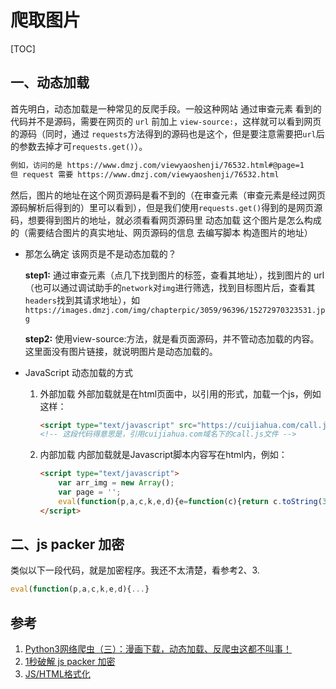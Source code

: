 # 爬取图片

[TOC]

## 一、动态加载

首先明白，动态加载是一种常见的反爬手段。一般这种网站 通过审查元素 看到的代码并不是源码，需要在网页的 `url` 前加上 `view-source:`，这样就可以看到网页的源码（同时，通过 `requests`方法得到的源码也是这个，但是要注意需要把`url`后的参数去掉才可`requests.get()`）。

```html
例如，访问的是 https://www.dmzj.com/viewyaoshenji/76532.html#@page=1
但 request 需要 https://www.dmzj.com/viewyaoshenji/76532.html
```

然后，图片的地址在这个网页源码是看不到的（在审查元素（审查元素是经过网页源码解析后得到的）里可以看到），但是我们使用`requests.get()`得到的是网页源码，想要得到图片的地址，就必须看看网页源码里 动态加载 这个图片是怎么构成的（需要结合图片的真实地址、网页源码的信息 去编写脚本 构造图片的地址）

* 那怎么确定 该网页是不是动态加载的？

    **step1:** 通过审查元素（点几下找到图片的标签，查看其地址），找到图片的 url（也可以通过调试助手的`network`对`img`进行筛选，找到目标图片后，查看其`headers`找到其请求地址），如`https://images.dmzj.com/img/chapterpic/3059/96396/15272970323531.jpg`

    **step2:** 使用view-source:方法，就是看页面源码，并不管动态加载的内容。这里面没有图片链接，就说明图片是动态加载的。

* JavaScript 动态加载的方式

    1. 外部加载
        外部加载就是在html页面中，以引用的形式，加载一个js，例如这样：

        ```html
        <script type="text/javascript" src="https://cuijiahua.com/call.js"></script>
        <!-- 这段代码得意思是，引用cuijiahua.com域名下的call.js文件 -->
        ```

    2. 内部加载
        内部加载就是Javascript脚本内容写在html内，例如：

        ```html
        <script type="text/javascript">
            var arr_img = new Array();
            var page = '';
            eval(function(p,a,c,k,e,d){e=function(c){return c.toString(36)};if(!''.replace(/^/,String)){while(c--){d[c.toString(a)]=k[c]||c.toString(a)}k=[function(e){return d[e]}];e=function(){return'\\w+'};c=1};while(c--){if(k[c]){p=p.replace(new RegExp('\\b'+e(c)+'\\b','g'),k[c])}}return p}('g f=\'{"h":"i","j":"0","e":"d\\/3\\/2\\/1\\/7.4\\r\\5\\/3\\/2\\/1\\/6.4\\r\\5\\/3\\/2\\/1\\/8.4\\r\\5\\/3\\/2\\/1\\/a.4\\r\\5\\/3\\/2\\/1\\/c.4\\r\\5\\/3\\/2\\/1\\/b.4\\r\\5\\/3\\/2\\/1\\/k.4\\r\\5\\/3\\/2\\/1\\/l.4\\r\\5\\/3\\/2\\/1\\/v.4","n":"9","m":"o","p":"\\q\\s \\t\\x\\u\\y\\w"}\';',35,35,'|96396|3059|chapterpic|jpg|nimg|15272970354818|15272970323531|15272970382057||15272970408655|15272970459561|15272970434503|img|page_url|pages|var|id|76532|hidden|15272970479992|15272970508562|chapter_order|sum_pages|253|chapter_name|u7b2c174||u8bdd|u56de|uff08|15272970521834|uff09|u5f52|u4e0b'.split('|'),0,{}))
        </script>
        ```

## 二、js packer 加密

类似以下一段代码，就是加密程序。我还不太清楚，看参考2、3.

```javascript
eval(function(p,a,c,k,e,d){...}
```

## 参考

1. [Python3网络爬虫（三）：漫画下载，动态加载、反爬虫这都不叫事！](https://blog.csdn.net/c406495762/article/details/105946174)
2. [1秒破解 js packer 加密](https://www.cnblogs.com/52cik/p/js-unpacker.html)
3. [JS/HTML格式化](http://tool.chinaz.com/Tools/JsFormat.aspx)
